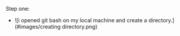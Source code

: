 Step one:
- ![i opened git bash on my local machine and create a directory.] (#images/creating directory.png)

